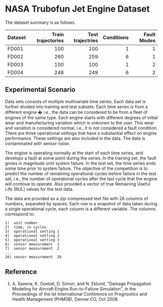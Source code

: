 # NASA Trubofun Jet Engine Dataset

The dataset summary is as follows.

| Dataset | Train trajectories | Test trajectries | Conditions | Fault Modes |
| :--- | ---: | ---: | ---: | ---: |
| FD001 | 100 | 100 | 1 | 1 |
| FD002 | 260 | 259 | 6 | 1 |
| FD003 | 100 | 100 | 1 | 2 |
| FD004 | 248 | 249 | 6 | 2 |


## Experimental Scenario

Data sets consists of multiple multivariate time series. Each data set is further divided into training and test subsets. Each time series is from a different engine � i.e., the data can be considered to be from a fleet of engines of the same type. Each engine starts with different degrees of initial wear and manufacturing variation which is unknown to the user. This wear and variation is considered normal, i.e., it is not considered a fault condition. There are three operational settings that have a substantial effect on engine performance. These settings are also included in the data. The data is contaminated with sensor noise.

The engine is operating normally at the start of each time series, and develops a fault at some point during the series. In the training set, the fault grows in magnitude until system failure. In the test set, the time series ends some time prior to system failure. The objective of the competition is to predict the number of remaining operational cycles before failure in the test set, i.e., the number of operational cycles after the last cycle that the engine will continue to operate. Also provided a vector of true Remaining Useful Life (RUL) values for the test data.

The data are provided as a zip-compressed text file with 26 columns of numbers, separated by spaces. Each row is a snapshot of data taken during a single operational cycle, each column is a different variable. The columns correspond to:

```
1)	unit number
2)	time, in cycles
3)	operational setting 1
4)	operational setting 2
5)	operational setting 3
6)	sensor measurement  1
7)	sensor measurement  2
...
26)	sensor measurement  26
```

## Reference
1. A. Saxena, K. Goebel, D. Simon, and N. Eklund,
"Damage Propagation Modeling for Aircraft Engine Run-to-Failure Simulation",
in the Proceedings of the Ist International Conference on Prognostics
and Health Management (PHM08), Denver CO, Oct 2008.
